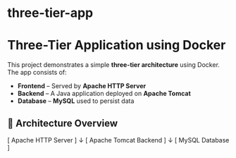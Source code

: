 # three-tier-app
# Three-Tier Application using Docker

This project demonstrates a simple **three-tier architecture** using Docker. The app consists of:

- **Frontend** – Served by **Apache HTTP Server**
- **Backend** – A Java application deployed on **Apache Tomcat**
- **Database** – **MySQL** used to persist data


## 🧱 Architecture Overview

[ Apache HTTP Server ]
↓
[ Apache Tomcat Backend ]
↓
[ MySQL Database ]
